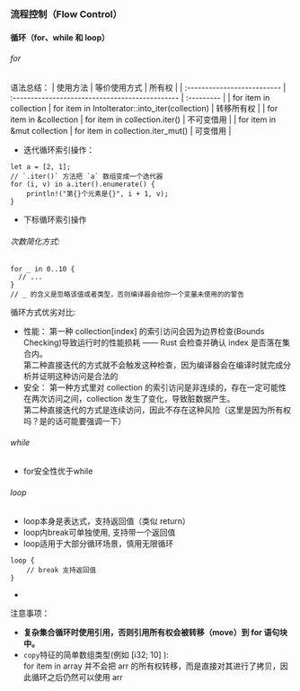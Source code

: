 ### 流程控制（Flow Control）


#### 循环（for、while 和 loop）

###### for
语法总结：
| 使用方法                    | 等价使用方式                                    | 所有权     |
| :-------------------------- | :---------------------------------------------- | :--------- |
| for item in collection      | for item in IntoIterator::into_iter(collection) | 转移所有权 |
| for item in &collection     | for item in collection.iter()                   | 不可变借用 |
| for item in &mut collection | for item in collection.iter_mut()               | 可变借用   |


* 迭代循环索引操作：
```
let a = [2, 1];
// `.iter()` 方法把 `a` 数组变成一个迭代器
for (i, v) in a.iter().enumerate() {
    println!("第{}个元素是{}", i + 1, v);
}
```

* 下标循环索引操作

###### 次数简化方式:
```
for _ in 0..10 {
  // ...
}
// _ 的含义是忽略该值或者类型，否则编译器会给你一个变量未使用的的警告
```

循环方式优劣对比:
* 性能：
    第一种 collection[index] 的索引访问会因为边界检查(Bounds Checking)导致运行时的性能损耗 —— Rust 会检查并确认 index 是否落在集合内。    
    第二种直接迭代的方式就不会触发这种检查，因为编译器会在编译时就完成分析并证明这种访问是合法的
* 安全：
    第一种方式里对 collection 的索引访问是非连续的，存在一定可能性在两次访问之间，collection 发生了变化，导致脏数据产生。  
    第二种直接迭代的方式是连续访问，因此不存在这种风险（这里是因为所有权吗？是的话可能要强调一下）

###### while

* for安全性优于while

###### loop

* loop本身是表达式，支持返回值（类似 return）
* loop内break可单独使用, 支持带一个返回值
* loop适用于大部分循环场景，慎用无限循环
```
loop { 
    // break 支持返回值
}
```
* 


注意事项：
* **复杂集合循环时使用引用，否则引用所有权会被转移（move）到 for 语句块中。**
* ```copy```特征的简单数组类型(例如 [i32; 10] ):  
for item in array 并不会把 arr 的所有权转移，而是直接对其进行了拷贝，因此循环之后仍然可以使用 arr




